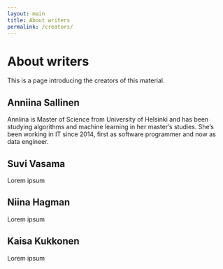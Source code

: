 ```yaml
---
layout: main
title: About writers
permalink: /creators/
---
```

# About writers

This is a page introducing the creators of this material.

## Anniina Sallinen

Anniina is Master of Science from University of Helsinki and has been studying algorithms and machine learning in her master’s studies. She’s been working in IT since 2014, first as software programmer and now as data engineer.

[<i class="fab fa-twitter-square fa-2x"></i>](https://twitter.com/annisalli) 
[<i class="fab fa-linkedin fa-2x"></i>](https://www.linkedin.com/in/asallinen/)

## Suvi Vasama

Lorem ipsum

[<i class="fab fa-twitter-square fa-2x"></i>](https://twitter.com/annisalli) 
[<i class="fab fa-linkedin fa-2x"></i>](https://www.linkedin.com/in/asallinen/)

## Niina Hagman

Lorem ipsum

[<i class="fab fa-twitter-square fa-2x"></i>](https://twitter.com/annisalli)
[<i class="fab fa-linkedin fa-2x"></i>](https://www.linkedin.com/in/asallinen/)

## Kaisa Kukkonen

Lorem ipsum

[<i class="fab fa-twitter-square fa-2x"></i>](https://twitter.com/annisalli) 
[<i class="fab fa-linkedin fa-2x"></i>](https://www.linkedin.com/in/asallinen/)
